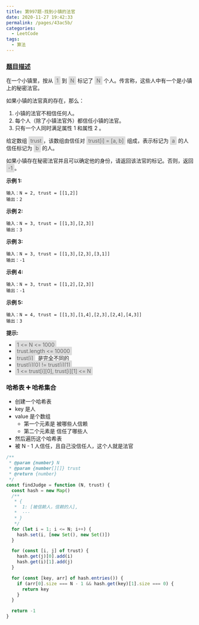 ```yaml
---
title: 第997题-找到小镇的法官
date: 2020-11-27 19:42:33
permalink: /pages/43ac5b/
categories:
  - LeetCode
tags:
  - 算法
---
```


### [题目描述](https://leetcode-cn.com/problems/find-the-town-judge/)

在一个小镇里，按从 <span style="background: #ddd; color: #666; padding: 3px 5px; border-radius: 2px;">1</span> 到 <span style="background: #ddd; color: #666; padding: 3px 5px; border-radius: 2px;">N</span> 标记了 <span style="background: #ddd; color: #666; padding: 3px 5px; border-radius: 2px;">N</span> 个人。传言称，这些人中有一个是小镇上的秘密法官。

如果小镇的法官真的存在，那么：

1. 小镇的法官不相信任何人。
2. 每个人（除了小镇法官外）都信任小镇的法官。
3. 只有一个人同时满足属性 1 和属性 2 。

给定数组 <span style="background: #ddd; color: #666; padding: 3px 5px; border-radius: 2px;">trust</span>，该数组由信任对 <span style="background: #ddd; color: #666; padding: 3px 5px; border-radius: 2px;">trust[i] = [a, b]</span> 组成，表示标记为 <span style="background: #ddd; color: #666; padding: 3px 5px; border-radius: 2px;">a</span> 的人信任标记为 <span style="background: #ddd; color: #666; padding: 3px 5px; border-radius: 2px;">b</span> 的人。

如果小镇存在秘密法官并且可以确定他的身份，请返回该法官的标记。否则，返回 <span style="background: #ddd; color: #666; padding: 3px 5px; border-radius: 2px;">-1</span>。

<!-- more -->

**示例 1:**

```
输入：N = 2, trust = [[1,2]]
输出：2
```

**示例 2:**

```
输入：N = 3, trust = [[1,3],[2,3]]
输出：3
```

**示例 3:**

```
输入：N = 3, trust = [[1,3],[2,3],[3,1]]
输出：-1
```

**示例 4:**

```
输入：N = 3, trust = [[1,2],[2,3]]
输出：-1
```

**示例 5:**

```
输入：N = 4, trust = [[1,3],[1,4],[2,3],[2,4],[4,3]]
输出：3
```

**提示:**

- <span style="background: #ddd; color: #666; padding: 3px 5px; border-radius: 2px;">1 <= N <= 1000</span>
- <span style="background: #ddd; color: #666; padding: 3px 5px; border-radius: 2px;">trust.length <= 10000</span>
- <span style="background: #ddd; color: #666; padding: 3px 5px; border-radius: 2px;">trust[i]</span>  是完全不同的
- <span style="background: #ddd; color: #666; padding: 3px 5px; border-radius: 2px;">trust[i][0] != trust[i][1]</span>
- <span style="background: #ddd; color: #666; padding: 3px 5px; border-radius: 2px;">1 <= trust[i][0], trust[i][1] <= N</span>

### 哈希表 ➕ 哈希集合

- 创建一个哈希表
- key 是人
- value 是个数组
  - 第一个元素是 被哪些人信赖
  - 第二个元素是 信任了哪些人
- 然后遍历这个哈希表
- 被 N - 1 人信任，且自己没信任人，这个人就是法官

```JavaScript
/**
 * @param {number} N
 * @param {number[][]} trust
 * @return {number}
 */
const findJudge = function (N, trust) {
  const hash = new Map()
  /**
   * {
   *  1: [被信赖人，信赖的人],
   *  ···
   * }
   */
  for (let i = 1; i <= N; i++) {
    hash.set(i, [new Set(), new Set()])
  }

  for (const [i, j] of trust) {
    hash.get(j)[0].add(i)
    hash.get(i)[1].add(j)
  }

  for (const [key, arr] of hash.entries()) {
    if (arr[0].size === N - 1 && hash.get(key)[1].size === 0) {
      return key
    }
  }

  return -1
}
```
